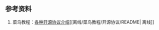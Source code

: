 ## 参考资料
1. 菜鸟教程：[各种开源协议介绍](https://www.runoob.com/w3cnote/open-source-license.html)[[离线/菜鸟教程/开源协议/README| 离线]]
